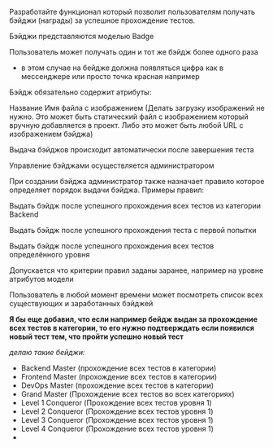 Разработайте функционал который позволит пользователям получать бэйджи (награды) за успешное прохождение тестов.

Бэйджи представляются моделью Badge

Пользователь может получать один и тот же бэйдж более одного раза
- в этом случае на бейдже должна появляться цифра как в мессенджере или просто точка красная например

Бэйдж обязательно содержит атрибуты:

Название
Имя файла с изображением (Делать загрузку изображений не нужно. Это может быть статический файл с изображением который вручную добавляется в проект. Либо это может быть любой URL с изображением бэйджа)

Выдача бэйджов происходит автоматически после завершения теста

Управление бэйджами осуществляется администратором

При создании бэйджа администратор также назначает правило которое определяет порядок выдачи бэйджа. Примеры правил:

Выдать бэйдж после успешного прохождения всех тестов из категории Backend

Выдать бэйдж после успешного прохождения теста с первой попытки

Выдать бэйдж после успешного прохождения всех тестов определённого уровня

Допускается что критерии правил заданы заранее, например на уровне атрибутов модели

Пользователь в любой момент времени может посмотреть список всех существующих и заработанных бэйджей

**Я бы еще добавил, что если например бейдж выдан за прохождение всех тестов в категории, то его нужно подтверждать если появился новый тест тем, что пройти успешно новый тест**

*делаю такие бейджи:*
- Backend Master (прохождение всех тестов в категории)
- Frontend Master (прохождение всех тестов в категории)
- DevOps Master (прохождение всех тестов в категории)
- Grand Master (Прохождение всех тестов во всех категориях)
- Level 1 Conqueror (Прохождение всех тестов уровня 1)
- Level 2 Conqueror (Прохождение всех тестов уровня 1)
- Level 3 Conqueror (Прохождение всех тестов уровня 1)
- Level 4 Conqueror (Прохождение всех тестов уровня 1)
- 
